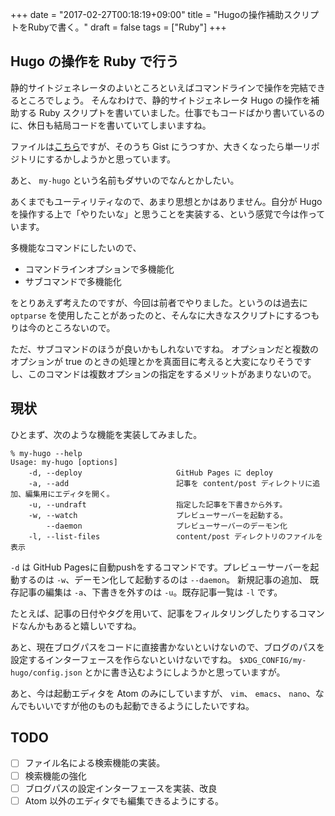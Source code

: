 +++
date = "2017-02-27T00:18:19+09:00"
title = "Hugoの操作補助スクリプトをRubyで書く。"
draft = false
tags = ["Ruby"]
+++

## Hugo の操作を Ruby で行う

静的サイトジェネレータのよいところといえばコマンドラインで操作を完結できるところでしょう。
そんなわけで、静的サイトジェネレータ Hugo の操作を補助する Ruby スクリプトを書いていました。仕事でもコードばかり書いているのに、休日も結局コードを書いていてしまいますね。

ファイルは[こちら](https://github.com/kojima-t/utilities/blob/master/my-hugo.rb)ですが、そのうち Gist にうつすか、大きくなったら単一リポジトリにするかしようかと思っています。

あと、 `my-hugo` という名前もダサいのでなんとかしたい。

あくまでもユーティリティなので、あまり思想とかはありません。自分が Hugo を操作する上で「やりたいな」と思うことを実装する、という感覚で今は作っています。

多機能なコマンドにしたいので、

* コマンドラインオプションで多機能化
* サブコマンドで多機能化

をとりあえず考えたのですが、今回は前者でやりました。というのは過去に `optparse` を使用したことがあったのと、そんなに大きなスクリプトにするつもりは今のところないので。

ただ、サブコマンドのほうが良いかもしれないですね。 オプションだと複数のオプションが true のときの処理とかを真面目に考えると大変になりそうですし、このコマンドは複数オプションの指定をするメリットがあまりないので。

## 現状

ひとまず、次のような機能を実装してみました。

```
% my-hugo --help
Usage: my-hugo [options]
    -d, --deploy                     GitHub Pages に deploy
    -a, --add                        記事を content/post ディレクトリに追加、編集用にエディタを開く。
    -u, --undraft                    指定した記事を下書きから外す。
    -w, --watch                      プレビューサーバーを起動する。
        --daemon                     プレビューサーバーのデーモン化
    -l, --list-files                 content/post ディレクトリのファイルを表示
```

`-d` は GitHub Pagesに自動pushをするコマンドです。プレビューサーバーを起動するのは `-w`、デーモン化して起動するのは `--daemon`。 新規記事の追加、 既存記事の編集は `-a`、下書きを外すのは `-u`。既存記事一覧は `-l` です。

たとえば、記事の日付やタグを用いて、記事をフィルタリングしたりするコマンドなんかもあると嬉しいですね。

あと、現在ブログパスをコードに直接書かないといけないので、ブログのパスを設定するインターフェースを作らないといけないですね。 `$XDG_CONFIG/my-hugo/config.json` とかに書き込むようにしようかと思っていますが。

あと、今は起動エディタを Atom のみにしていますが、 `vim`、 `emacs`、 `nano`、なんでもいいですが他のものも起動できるようにしたいですね。

## TODO

- [ ] ファイル名による検索機能の実装。
- [ ] 検索機能の強化
- [ ] ブログパスの設定インターフェースを実装、改良
- [ ] Atom 以外のエディタでも編集できるようにする。
